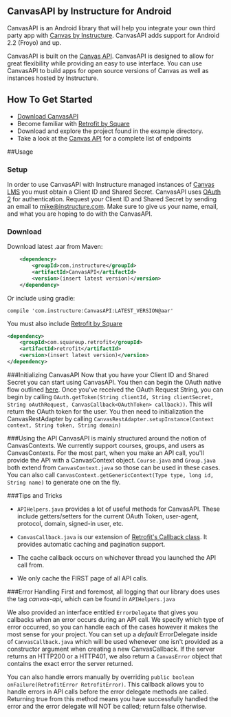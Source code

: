 ## CanvasAPI by Instructure for Android

CanvasAPI is an Android library that will help you integrate your own third party app with [Canvas by Instructure](https://instructure.com/). CanvasAPI adds support for Android 2.2 (Froyo) and up.

CanvasAPI is built on the [Canvas API](https://canvas.instructure.com/doc/api/index.html). CanvasAPI is designed to allow for great flexibility while providing an easy to use interface. You can use CanvasAPI to build apps for open source versions of Canvas as well as instances hosted by Instructure.

## How To Get Started

- [Download CanvasAPI](https://github.com/instructure/CanvasAPI) 
- Become familiar with [Retrofit by Square](http://square.github.io/retrofit/)
- Download and explore the project found in the example directory.
- Take a look at the [Canvas API](https://canvas.instructure.com/doc/api/index.html) for a complete list of endpoints

##Usage
### Setup

In order to use CanvasAPI with Instructure managed instances of [Canvas LMS](https://github.com/instructure/canvas-lms) you must obtain a Client ID and Shared Secret. CanvasAPI uses [OAuth 2](https://canvas.instructure.com/doc/api/file.oauth.html) for authentication. Request your Client ID and Shared Secret by sending an email to <mike@instructure.com>. Make sure to give us your name, email, and what you are hoping to do with the CanvasAPI.

### Download

Download latest .aar from Maven:
```xml
    <dependency>
        <groupId>com.instructure</groupId>
        <artifactId>CanvasAPI</artifactId>
        <version>(insert latest version)</version>
    </dependency>
```

Or include using gradle:
```
compile 'com.instructure:CanvasAPI:LATEST_VERSION@aar'
```


You must also include [Retrofit by Square](https://github.com/square/retrofit)
```xml
<dependency>
    <groupId>com.squareup.retrofit</groupId>
    <artifactId>retrofit</artifactId>
    <version>(insert latest version)</version>
</dependency>
```


###Initializing CanvasAPI
Now that you have your Client ID and Shared Secret you can start using CanvasAPI. You then can begin the OAuth native flow outlined [here](https://canvas.instructure.com/doc/api/file.oauth.html). Once you've received the OAuth Request String, you can begin by calling `OAuth.getToken(String clientId, String clientSecret, String oAuthRequest, CanvasCallback<OAuthToken> callback))`.
This will return the OAuth token for the user. You then need to initialization the CanvasRestAdapter by calling `CanvasRestAdapter.setupInstance(Context context, String token, String domain)`

###Using the API
CanvasAPI is mainly structured around the notion of CanvasContexts. We currently support courses, groups, and users as CanvasContexts. For the most part, when you make an API call, you'll provide the API with a CanvasContext object. `Course.java` and `Group.java` both extend from `CanvasContext.java` so those can be used in these cases. You can also call `CanvasContext.getGenericContext(Type type, long id, String name)` to generate one on the fly.

###Tips and Tricks
* `APIHelpers.java` provides a lot of useful methods for CanvasAPI. These include getters/setters for the current OAuth Token, user-agent, protocol, domain, signed-in user, etc.

* `CanvasCallback.java` is our extension of [Retrofit's Callback class](https://github.com/square/retrofit/blob/master/retrofit/src/main/java/retrofit/Callback.java). It provides automatic caching and pagination support. 

* The cache callback occurs on whichever thread you launched the API call from.

* We only cache the FIRST page of all API calls.

###Error Handling
First and foremost, all logging that our library does uses the tag _canvas-api_, which can be found in `APIHelpers.java` 

We also provided an interface entitled `ErrorDelegate` that gives you callbacks when an error occurs during an API call. We specify which type of error occurred, so you can handle each of the cases however it makes the most sense for your project. You can set up a _default_ ErrorDelegate inside of `CanvasCallback.java` which will be used whenever one isn't provided as a constructor argument when creating a new CanvasCallback. If the server returns an HTTP200 or a HTTP401, we also return a `CanvasError` object that contains the exact error the server returned.

You can also handle errors manually by overriding `public boolean onFailure(RetrofitError RetrofitError)`. This callback allows you to handle errors in API calls before the error delegate methods are called. Returning true from this method means you have successfully handled the error and the error delegate will NOT be called; return false otherwise.


